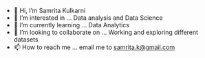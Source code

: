- 👋 Hi, I’m Samrita Kulkarni
- 👀 I’m interested in ... Data analysis and Data Science
- 🌱 I’m currently learning ... Data Analytics
- 💞️ I’m looking to collaborate on ... Working and exploring different datasets 
- 📫 How to reach me ... email me to samrita.k@gmail.com

<!---
Samrita-K/Samrita-K is a ✨ special ✨ repository because its `README.md` (this file) appears on your GitHub profile.
You can click the Preview link to take a look at your changes.
--->
